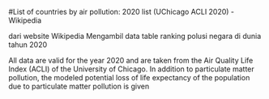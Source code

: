 #List of countries by air pollution: 2020 list (UChicago ACLI 2020) - Wikipedia

dari website Wikipedia Mengambil data table ranking polusi negara di dunia tahun 2020

All data are valid for the year 2020 and are taken from the Air Quality Life Index (ACLI) of the University of Chicago. 
In addition to particulate matter pollution, 
the modeled potential loss of life expectancy of the population due to particulate matter pollution is given
